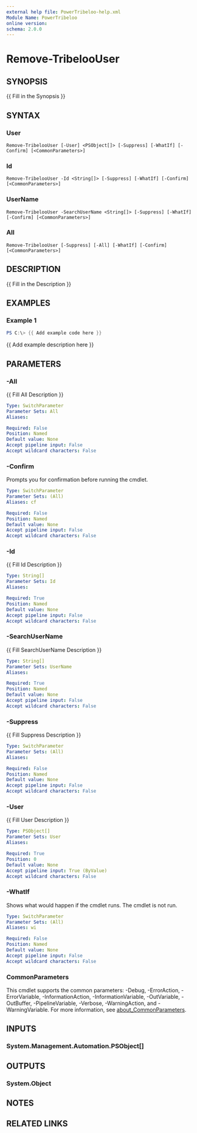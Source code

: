 ```yaml
---
external help file: PowerTribeloo-help.xml
Module Name: PowerTribeloo
online version:
schema: 2.0.0
---
```


# Remove-TribelooUser

## SYNOPSIS
{{ Fill in the Synopsis }}

## SYNTAX

### User
```
Remove-TribelooUser [-User] <PSObject[]> [-Suppress] [-WhatIf] [-Confirm] [<CommonParameters>]
```

### Id
```
Remove-TribelooUser -Id <String[]> [-Suppress] [-WhatIf] [-Confirm] [<CommonParameters>]
```

### UserName
```
Remove-TribelooUser -SearchUserName <String[]> [-Suppress] [-WhatIf] [-Confirm] [<CommonParameters>]
```

### All
```
Remove-TribelooUser [-Suppress] [-All] [-WhatIf] [-Confirm] [<CommonParameters>]
```

## DESCRIPTION
{{ Fill in the Description }}

## EXAMPLES

### Example 1
```powershell
PS C:\> {{ Add example code here }}
```

{{ Add example description here }}

## PARAMETERS

### -All
{{ Fill All Description }}

```yaml
Type: SwitchParameter
Parameter Sets: All
Aliases:

Required: False
Position: Named
Default value: None
Accept pipeline input: False
Accept wildcard characters: False
```

### -Confirm
Prompts you for confirmation before running the cmdlet.

```yaml
Type: SwitchParameter
Parameter Sets: (All)
Aliases: cf

Required: False
Position: Named
Default value: None
Accept pipeline input: False
Accept wildcard characters: False
```

### -Id
{{ Fill Id Description }}

```yaml
Type: String[]
Parameter Sets: Id
Aliases:

Required: True
Position: Named
Default value: None
Accept pipeline input: False
Accept wildcard characters: False
```

### -SearchUserName
{{ Fill SearchUserName Description }}

```yaml
Type: String[]
Parameter Sets: UserName
Aliases:

Required: True
Position: Named
Default value: None
Accept pipeline input: False
Accept wildcard characters: False
```

### -Suppress
{{ Fill Suppress Description }}

```yaml
Type: SwitchParameter
Parameter Sets: (All)
Aliases:

Required: False
Position: Named
Default value: None
Accept pipeline input: False
Accept wildcard characters: False
```

### -User
{{ Fill User Description }}

```yaml
Type: PSObject[]
Parameter Sets: User
Aliases:

Required: True
Position: 0
Default value: None
Accept pipeline input: True (ByValue)
Accept wildcard characters: False
```

### -WhatIf
Shows what would happen if the cmdlet runs.
The cmdlet is not run.

```yaml
Type: SwitchParameter
Parameter Sets: (All)
Aliases: wi

Required: False
Position: Named
Default value: None
Accept pipeline input: False
Accept wildcard characters: False
```

### CommonParameters
This cmdlet supports the common parameters: -Debug, -ErrorAction, -ErrorVariable, -InformationAction, -InformationVariable, -OutVariable, -OutBuffer, -PipelineVariable, -Verbose, -WarningAction, and -WarningVariable. For more information, see [about_CommonParameters](http://go.microsoft.com/fwlink/?LinkID=113216).

## INPUTS

### System.Management.Automation.PSObject[]

## OUTPUTS

### System.Object
## NOTES

## RELATED LINKS
